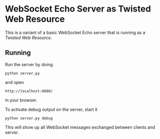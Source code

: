 WebSocket Echo Server as Twisted Web Resource
=============================================

This is a variant of a basic WebSocket Echo server that is running as a *Twisted Web Resource*.

Running
-------

Run the server by doing

    python server.py

and open

    http://localhost:8080/

in your browser.

To activate debug output on the server, start it

    python server.py debug

This will show up all WebSocket messages exchanged between clients and server.
